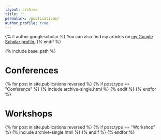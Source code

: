 ```yaml
---
layout: archive
title: ""
permalink: /publications/
author_profile: true
---
```


{% if author.googlescholar %}
  You can also find my articles on <u><a href="{{author.googlescholar}}">my Google Scholar profile</a>.</u>
{% endif %}

{% include base_path %}


Conferences
========

{% for post in site.publications reversed %}
  {% if post.type == "Conference" %}
    {% include archive-single.html %}
  {% endif %}
{% endfor %}

Workshops
======

{% for post in site.publications reversed %}
  {% if post.type == "Workshop" %}
    {% include archive-single.html %}
  {% endif %}
{% endfor %}
